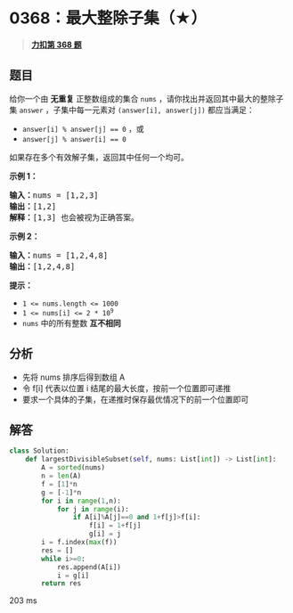 # 0368：最大整除子集（★）


> <u>**[力扣第 368 题](https://leetcode.cn/problems/largest-divisible-subset/)**</u>

## 题目

给你一个由 <strong>无重复</strong> 正整数组成的集合 <code>nums</code> ，请你找出并返回其中最大的整除子集 <code>answer</code> ，子集中每一元素对 <code>(answer[i], answer[j])</code> 都应当满足：
<ul>
<li><code>answer[i] % answer[j] == 0</code> ，或</li>
<li><code>answer[j] % answer[i] == 0</code></li>
</ul>

<p>如果存在多个有效解子集，返回其中任何一个均可。</p>



<p><strong>示例 1：</strong></p>

<pre>
<strong>输入：</strong>nums = [1,2,3]
<strong>输出：</strong>[1,2]
<strong>解释：</strong>[1,3] 也会被视为正确答案。
</pre>

<p><strong>示例 2：</strong></p>

<pre>
<strong>输入：</strong>nums = [1,2,4,8]
<strong>输出：</strong>[1,2,4,8]
</pre>



<p><strong>提示：</strong></p>

<ul>
<li><code>1 <= nums.length <= 1000</code></li>
<li><code>1 <= nums[i] <= 2 * 10<sup>9</sup></code></li>
<li><code>nums</code> 中的所有整数 <strong>互不相同</strong></li>
</ul>




## 分析

- 先将 nums 排序后得到数组 A
- 令 f[i] 代表以位置 i 结尾的最大长度，按前一个位置即可递推
- 要求一个具体的子集，在递推时保存最优情况下的前一个位置即可

## 解答

```python
class Solution:
    def largestDivisibleSubset(self, nums: List[int]) -> List[int]:
        A = sorted(nums)
        n = len(A)
        f = [1]*n
        g = [-1]*n
        for i in range(1,n):
            for j in range(i):
                if A[i]%A[j]==0 and 1+f[j]>f[i]:
                    f[i] = 1+f[j]
                    g[i] = j
        i = f.index(max(f))
        res = []
        while i>=0:
            res.append(A[i])
            i = g[i]
        return res
```
203 ms

